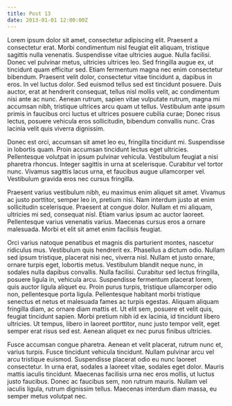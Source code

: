 ```yaml
---
title: Post 13
date: 2013-01-01 12:00:00Z
---
```


Lorem ipsum dolor sit amet, consectetur adipiscing elit. Praesent a consectetur erat. Morbi condimentum nisl feugiat elit aliquam, tristique sagittis nulla venenatis. Suspendisse vitae ultricies augue. Nulla facilisi. Donec vel pulvinar metus, ultricies ultrices leo. Sed fringilla augue ex, ut tincidunt quam efficitur sed. Etiam fermentum magna nec enim consectetur bibendum. Praesent velit dolor, consectetur vitae tincidunt a, dapibus in eros. In vel luctus dolor. Sed euismod tellus sed est tincidunt posuere. Duis auctor, erat at hendrerit consequat, tellus nisl mollis velit, ac condimentum nisi ante ac nunc. Aenean rutrum, sapien vitae vulputate rutrum, magna mi accumsan nibh, tristique ultrices arcu quam ut tellus. Vestibulum ante ipsum primis in faucibus orci luctus et ultrices posuere cubilia curae; Donec risus lectus, posuere vehicula eros sollicitudin, bibendum convallis nunc. Cras lacinia velit quis viverra dignissim.

Donec est orci, accumsan sit amet leo eu, fringilla tincidunt mi. Suspendisse in lobortis quam. Proin accumsan tincidunt lectus eget ultricies. Pellentesque volutpat in ipsum pulvinar vehicula. Vestibulum feugiat a nisi pharetra rhoncus. Integer sagittis in urna at scelerisque. Curabitur vel tortor nunc. Vivamus sagittis lacus urna, et faucibus augue ullamcorper vel. Vestibulum gravida eros nec cursus fringilla.

Praesent varius vestibulum nibh, eu maximus enim aliquet sit amet. Vivamus ac justo porttitor, semper leo in, pretium nisi. Nam interdum justo at enim sollicitudin scelerisque. Praesent at congue dolor. Nullam et mi aliquam, ultricies mi sed, consequat nisl. Etiam varius ipsum ac auctor laoreet. Pellentesque varius venenatis varius. Maecenas cursus eros a ornare malesuada. Morbi et elit sit amet enim facilisis feugiat.

Orci varius natoque penatibus et magnis dis parturient montes, nascetur ridiculus mus. Vestibulum quis hendrerit ex. Phasellus a dictum odio. Nullam sed ipsum tristique, placerat nisi nec, viverra nisl. Nullam et justo ornare, ornare turpis eget, lobortis metus. Vestibulum blandit neque nunc, in sodales nulla dapibus convallis. Nulla facilisi. Curabitur sed lectus fringilla, posuere ligula in, vehicula arcu. Suspendisse fermentum placerat lorem, quis auctor ligula aliquet eu. Proin purus turpis, tristique ullamcorper odio non, pellentesque porta ligula. Pellentesque habitant morbi tristique senectus et netus et malesuada fames ac turpis egestas. Aliquam aliquam fringilla diam, ac ornare diam mattis et. Ut elit sem, posuere et velit quis, feugiat tincidunt sapien. Morbi pretium nibh id ex lacinia, id tincidunt libero ultricies. Ut tempus, libero in laoreet porttitor, nunc justo tempor velit, eget semper erat risus sed est. Aenean aliquet ex nec purus finibus ultricies.

Fusce accumsan congue pharetra. Aenean et velit placerat, rutrum nunc et, varius turpis. Fusce tincidunt vehicula tincidunt. Nullam pulvinar arcu vel arcu tristique euismod. Suspendisse placerat odio eu nunc laoreet consectetur. In urna erat, sodales a laoreet vitae, sodales eget dolor. Mauris mattis iaculis tincidunt. Maecenas facilisis urna nec eros mollis, ut luctus justo faucibus. Donec ac faucibus sem, non rutrum mauris. Nullam vel iaculis ligula, rutrum dignissim tellus. Maecenas interdum diam massa, eu semper metus volutpat nec.
